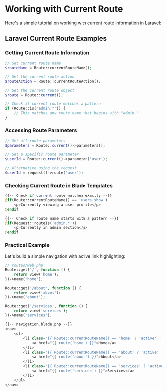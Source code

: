 # Working with Current Route

Here's a simple tutorial on working with current route information in Laravel:

## Laravel Current Route Examples

### Getting Current Route Information

```php
// Get current route name
$routeName = Route::currentRouteName();

// Get the current route action
$routeAction = Route::currentRouteAction();

// Get the current route object
$route = Route::current();

// Check if current route matches a pattern
if (Route::is('admin.*')) {
    // This matches any route name that begins with "admin."
}
```

### Accessing Route Parameters

```php
// Get all route parameters
$parameters = Route::current()->parameters();

// Get a specific route parameter
$userId = Route::current()->parameter('user');

// Alternative using the request
$userId = request()->route('user');
```

### Checking Current Route in Blade Templates

```php
{{-- Check if current route matches exactly --}}
@if(Route::currentRouteName() == 'users.show')
    <p>Currently viewing a user profile</p>
@endif

{{-- Check if route name starts with a pattern --}}
@if(Request::routeIs('admin.*'))
    <p>Currently in admin section</p>
@endif
```

### Practical Example

Let's build a simple navigation with active link highlighting:

```php
// routes/web.php
Route::get('/', function () {
    return view('home');
})->name('home');

Route::get('/about', function () {
    return view('about');
})->name('about');

Route::get('/services', function () {
    return view('services');
})->name('services');
```

```php
{{-- navigation.blade.php --}}
<nav>
    <ul>
        <li class="{{ Route::currentRouteName() == 'home' ? 'active' : '' }}">
            <a href="{{ route('home') }}">Home</a>
        </li>
        <li class="{{ Route::currentRouteName() == 'about' ? 'active' : '' }}">
            <a href="{{ route('about') }}">About</a>
        </li>
        <li class="{{ Route::currentRouteName() == 'services' ? 'active' : '' }}">
            <a href="{{ route('services') }}">Services</a>
        </li>
    </ul>
</nav>
```
